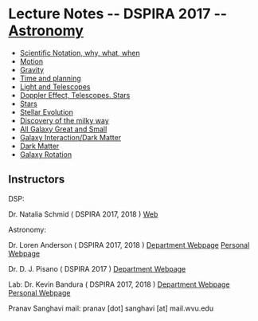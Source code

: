# Lecture Notes -- DSPIRA 2017 -- [Astronomy](http://wvurail.org/dspira/lectures/astronomy/) 

- [Scientific Notation, why, what, when](https://github.com/WVURAIL/dspira/blob/master/lectures/astronomy/LDA_Lectures/RET_DSP_Intro.pdf)
- [Motion](https://github.com/WVURAIL/dspira/blob/master/lectures/astronomy/LDA_Lectures/RET_DSP_MotionOfSky1.pdf)
- [Gravity](https://github.com/WVURAIL/dspira/blob/master/lectures/astronomy/LDA_Lectures/RET_DSP_Gravity.pdf)
- [Time and planning](https://github.com/WVURAIL/dspira/blob/master/lectures/astronomy/LDA_Lectures/RET_SCP_Time_Planning_Observations.pdf)
- [Light and Telescopes](https://github.com/WVURAIL/dspira/blob/master/lectures/astronomy/DJP_Lectures/RET_0706.pdf) 
- [Doppler Effect, Telescopes. Stars](https://github.com/WVURAIL/dspira/blob/master/lectures/astronomy/DJP_Lectures/RET_0707.pdf) 
- [Stars](https://github.com/WVURAIL/dspira/blob/master/lectures/astronomy/DJP_Lectures/RET_0710.pdf)
- [Stellar Evolution](https://github.com/WVURAIL/dspira/blob/master/lectures/astronomy/DJP_Lectures/RET_0711.pdf)
- [Discovery of the milky way](https://github.com/WVURAIL/dspira/blob/master/lectures/astronomy/DJP_Lectures/RET_0712.pdf)
- [All Galaxy Great and Small](https://github.com/WVURAIL/dspira/blob/master/lectures/astronomy/DJP_Lectures/RET_0713.pdf)
- [Galaxy Interaction/Dark Matter](https://github.com/WVURAIL/dspira/blob/master/lectures/astronomy/DJP_Lectures/RET_0714.pdf)
- [Dark Matter](https://github.com/WVURAIL/dspira/blob/master/lectures/astronomy/LDA_Lectures/RET_DSP_Dark_Matter.pdf)
- [Galaxy Rotation](https://github.com/WVURAIL/dspira/blob/master/lectures/astronomy/LDA_Lectures/RET_DSP_Rotation_Curves.pdf)

## Instructors 

DSP: 

Dr. Natalia Schmid  ( DSPIRA 2017, 2018 )
[Web](http://www.statler.wvu.edu/faculty-staff/faculty/natalia-schmid)

Astronomy:  

Dr. Loren Anderson  ( DSPIRA 2017, 2018 )
[Department Webpage](http://physics.wvu.edu/faculty-and-staff/faculty/loren-anderson)
[Personal Webpage](http://community.wvu.edu/~ldanderson/)

Dr. D. J. Pisano  ( DSPIRA 2017 ) 
[Department Webpage](http://physics.wvu.edu/faculty-and-staff/faculty/d-j-pisano)

Lab:
Dr. Kevin Bandura   ( DSPIRA 2017, 2018 )
[Department Webpage](http://www.statler.wvu.edu/faculty-staff/faculty/kevin-bandura)
[Personal Webpage](http://community.wvu.edu/%7Ekmbandura/)

Pranav Sanghavi
mail: pranav [dot] sanghavi [at] mail.wvu.edu
